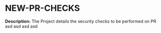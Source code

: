 # NEW-PR-CHECKS
**Description:**
The Project details the security checks to be performed on PR
asd
asd
asd
asd
